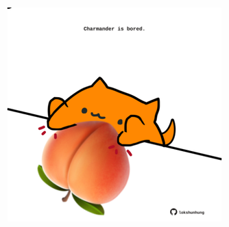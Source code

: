 <!-- built at 15/11/2021, 17:12:02 UTC -->
<p align="center">
  <img width="500" height="500" src="./ReadmeImage.svg">
</p>
